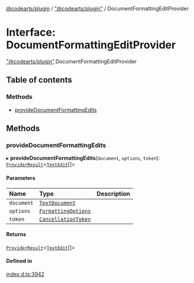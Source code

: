 [@codearts/plugin](../README.md) / ["@codearts/plugin"](../modules/_codearts_plugin_.md) / DocumentFormattingEditProvider

# Interface: DocumentFormattingEditProvider

["@codearts/plugin"](../modules/_codearts_plugin_.md).DocumentFormattingEditProvider

## Table of contents

### Methods

- [provideDocumentFormattingEdits](codearts_plugin_.DocumentFormattingEditProvider.md#providedocumentformattingedits)

## Methods

### provideDocumentFormattingEdits

▸ **provideDocumentFormattingEdits**(`document`, `options`, `token`): [`ProviderResult`](../modules/_codearts_plugin_.md#providerresult)<[`TextEdit`](../classes/codearts_plugin_.TextEdit.md)[]\>

#### Parameters

| Name | Type | Description |
| :------ | :------ | :------ |
| `document` | [`TextDocument`](codearts_plugin_.TextDocument.md) |  |
| `options` | [`FormattingOptions`](codearts_plugin_.FormattingOptions.md) |  |
| `token` | [`CancellationToken`](codearts_plugin_.CancellationToken.md) |  |

#### Returns

[`ProviderResult`](../modules/_codearts_plugin_.md#providerresult)<[`TextEdit`](../classes/codearts_plugin_.TextEdit.md)[]\>

#### Defined in

[index.d.ts:3942](https://github.com/huaweicloud/cloudide-plugin-api/blob/a4193a8/index.d.ts#L3942)
